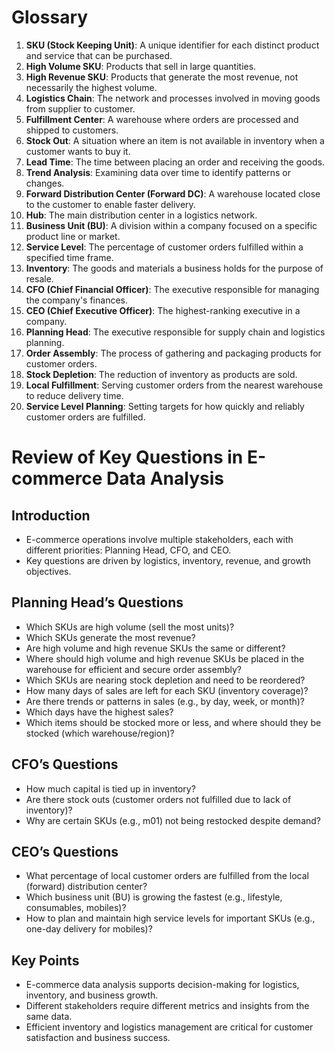 # Glossary

1. **SKU (Stock Keeping Unit)**: A unique identifier for each distinct product and service that can be purchased.
2. **High Volume SKU**: Products that sell in large quantities.
3. **High Revenue SKU**: Products that generate the most revenue, not necessarily the highest volume.
4. **Logistics Chain**: The network and processes involved in moving goods from supplier to customer.
5. **Fulfillment Center**: A warehouse where orders are processed and shipped to customers.
6. **Stock Out**: A situation where an item is not available in inventory when a customer wants to buy it.
7. **Lead Time**: The time between placing an order and receiving the goods.
8. **Trend Analysis**: Examining data over time to identify patterns or changes.
9. **Forward Distribution Center (Forward DC)**: A warehouse located close to the customer to enable faster delivery.
10. **Hub**: The main distribution center in a logistics network.
11. **Business Unit (BU)**: A division within a company focused on a specific product line or market.
12. **Service Level**: The percentage of customer orders fulfilled within a specified time frame.
13. **Inventory**: The goods and materials a business holds for the purpose of resale.
14. **CFO (Chief Financial Officer)**: The executive responsible for managing the company's finances.
15. **CEO (Chief Executive Officer)**: The highest-ranking executive in a company.
16. **Planning Head**: The executive responsible for supply chain and logistics planning.
17. **Order Assembly**: The process of gathering and packaging products for customer orders.
18. **Stock Depletion**: The reduction of inventory as products are sold.
19. **Local Fulfillment**: Serving customer orders from the nearest warehouse to reduce delivery time.
20. **Service Level Planning**: Setting targets for how quickly and reliably customer orders are fulfilled.

# Review of Key Questions in E-commerce Data Analysis

## Introduction

- E-commerce operations involve multiple stakeholders, each with different priorities: Planning Head, CFO, and CEO.
- Key questions are driven by logistics, inventory, revenue, and growth objectives.

## Planning Head’s Questions

- Which SKUs are high volume (sell the most units)?
- Which SKUs generate the most revenue?
- Are high volume and high revenue SKUs the same or different?
- Where should high volume and high revenue SKUs be placed in the warehouse for efficient and secure order assembly?
- Which SKUs are nearing stock depletion and need to be reordered?
- How many days of sales are left for each SKU (inventory coverage)?
- Are there trends or patterns in sales (e.g., by day, week, or month)?
- Which days have the highest sales?
- Which items should be stocked more or less, and where should they be stocked (which warehouse/region)?

## CFO’s Questions

- How much capital is tied up in inventory?
- Are there stock outs (customer orders not fulfilled due to lack of inventory)?
- Why are certain SKUs (e.g., m01) not being restocked despite demand?

## CEO’s Questions

- What percentage of local customer orders are fulfilled from the local (forward) distribution center?
- Which business unit (BU) is growing the fastest (e.g., lifestyle, consumables, mobiles)?
- How to plan and maintain high service levels for important SKUs (e.g., one-day delivery for mobiles)?

## Key Points

- E-commerce data analysis supports decision-making for logistics, inventory, and business growth.
- Different stakeholders require different metrics and insights from the same data.
- Efficient inventory and logistics management are critical for customer satisfaction and business success.
